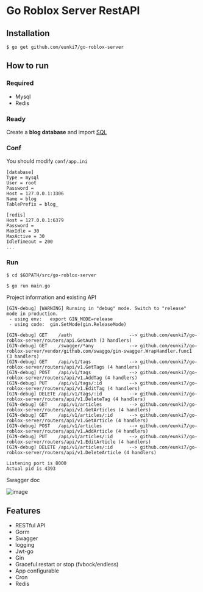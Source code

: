 # Go Roblox Server RestAPI
## Installation
```
$ go get github.com/eunki7/go-roblox-server
```

## How to run

### Required

- Mysql
- Redis

### Ready

Create a **blog database** and import [SQL](https://github.com/eunki7/go-roblox-server/blob/master/docs/sql/blog.sql)

### Conf

You should modify `conf/app.ini`

```
[database]
Type = mysql
User = root
Password =
Host = 127.0.0.1:3306
Name = blog
TablePrefix = blog_

[redis]
Host = 127.0.0.1:6379
Password =
MaxIdle = 30
MaxActive = 30
IdleTimeout = 200
...
```

### Run
```
$ cd $GOPATH/src/go-roblox-server

$ go run main.go 
```

Project information and existing API

```
[GIN-debug] [WARNING] Running in "debug" mode. Switch to "release" mode in production.
 - using env:	export GIN_MODE=release
 - using code:	gin.SetMode(gin.ReleaseMode)

[GIN-debug] GET    /auth                     --> github.com/eunki7/go-roblox-server/routers/api.GetAuth (3 handlers)
[GIN-debug] GET    /swagger/*any             --> github.com/eunki7/go-roblox-server/vendor/github.com/swaggo/gin-swagger.WrapHandler.func1 (3 handlers)
[GIN-debug] GET    /api/v1/tags              --> github.com/eunki7/go-roblox-server/routers/api/v1.GetTags (4 handlers)
[GIN-debug] POST   /api/v1/tags              --> github.com/eunki7/go-roblox-server/routers/api/v1.AddTag (4 handlers)
[GIN-debug] PUT    /api/v1/tags/:id          --> github.com/eunki7/go-roblox-server/routers/api/v1.EditTag (4 handlers)
[GIN-debug] DELETE /api/v1/tags/:id          --> github.com/eunki7/go-roblox-server/routers/api/v1.DeleteTag (4 handlers)
[GIN-debug] GET    /api/v1/articles          --> github.com/eunki7/go-roblox-server/routers/api/v1.GetArticles (4 handlers)
[GIN-debug] GET    /api/v1/articles/:id      --> github.com/eunki7/go-roblox-server/routers/api/v1.GetArticle (4 handlers)
[GIN-debug] POST   /api/v1/articles          --> github.com/eunki7/go-roblox-server/routers/api/v1.AddArticle (4 handlers)
[GIN-debug] PUT    /api/v1/articles/:id      --> github.com/eunki7/go-roblox-server/routers/api/v1.EditArticle (4 handlers)
[GIN-debug] DELETE /api/v1/articles/:id      --> github.com/eunki7/go-roblox-server/routers/api/v1.DeleteArticle (4 handlers)

Listening port is 8000
Actual pid is 4393
```
Swagger doc

![image](https://i.imgur.com/bVRLTP4.jpg)

## Features

- RESTful API
- Gorm
- Swagger
- logging
- Jwt-go
- Gin
- Graceful restart or stop (fvbock/endless)
- App configurable
- Cron
- Redis